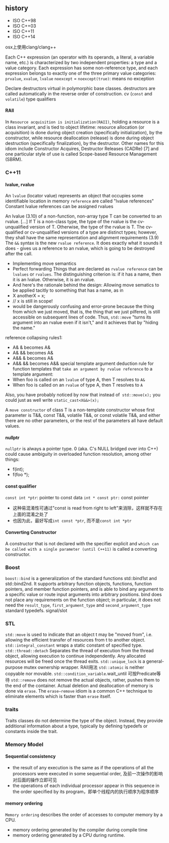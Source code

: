## history
- ISO C++98
- ISO C++03
- ISO C++11
- ISO C++14

osx上使用clang/clang++

Each C++ expression (an operator with its operands, a literal, a variable name, etc.) is characterized by two independent properties: a type and a value category. Each expression has some non-reference type, and each expression belongs to exactly one of the three primary value categories: `prvalue`, `xvalue`, `lvalue`
`noexcept` = `noexcept(true)`: means no exception

Declare destructors virtual in polymorphic base classes.
destructors are called automatically in the reverse order of construction.
cv (`const` and `volatile`) type qualifiers

#### RAII
In `Resource acquisition is initialization(RAII)`, holding a resource is a class invariant, and is tied to object lifetime: resource allocation (or acquisition) is done during object creation (specifically initialization), by the constructor, while resource deallocation (release) is done during object destruction (specifically finalization), by the destructor.
Other names for this idiom include Constructor Acquires, Destructor Releases (CADRe) [7] and one particular style of use is called Scope-based Resource Management (SBRM).

### C++11
#### lvalue, rvalue
An `lvalue` (locator value) represents an object that occupies some identifiable location in memory
`reference` are called "lvalue references"
Constant lvalue references can be assigned rvalues

An lvalue (3.10) of a non-function, non-array type T can be converted to an rvalue. [...] If T is a non-class type, the type of the rvalue is the cv-unqualified version of T. Otherwise, the type of the rvalue is T.
The cv-qualified or cv-unqualified versions of a type are distinct types; however, they shall have the same representation and alignment requirements (3.9)
The `&&` syntax is the new `rvalue reference`. It does exactly what it sounds it does - gives us a reference to an rvalue, which is going to be destroyed after the call.
- Implementing move semantics
- Perfect forwarding
Things that are declared as `rvalue reference` can be `lvalues` or `rvalues`. The distinguishing criterion is: if it has a name, then it is an lvalue. Otherwise, it is an rvalue.
- And here's the rationale behind the design: Allowing move sematics to be applied tacitly to something that has a name, as in
-   X anotherX = x;
-   // x is still in scope!
- would be dangerously confusing and error-prone because the thing from which we just moved, that is, the thing that we just pilfered, is still accessible on subsequent lines of code.
Thus, `std::move` "turns its argument into an rvalue even if it isn't," and it achieves that by "hiding the name."

reference collapsing rules1:
- A& & becomes A&
- A& && becomes A&
- A&& & becomes A&
- A&& && becomes A&&
special template argument deduction rule for function templates that `take an argument by rvalue reference` to a template argument:
- When foo is called on an `lvalue` of type A, then T resolves to `A&`
- When foo is called on an `rvalue` of type A, then T resolves to `A`

Also, you have probably noticed by now that instead of` std::move(x);` you could just as well write `static_cast<X&&>(x);`

A `move constructor` of class T is a non-template constructor whose first parameter is T&&, const T&&, volatile T&&, or const volatile T&&, and either there are no other parameters, or the rest of the parameters all have default values.

#### nullptr
`nullptr` is always a pointer type.  0 (aka. C's NULL bridged over into C++) could cause ambiguity in overloaded function resolution, among other things:
- f(int);
- f(foo *);

#### const qualifier
`const int *ptr`: pointer to const data
`int * const ptr:` const pointer
- 这种易混淆性可通过"const is read from right to left"来消除，这样就不存在上面的混淆之处了
- 也因为此，最好写成`int const *ptr`, 而不是`const int *ptr`

#### Converting Constructor
A constructor that is not declared with the specifier explicit and `which can be called with a single parameter (until C++11)` is called a converting constructor.

### Boost
`boost::bind` is a generalization of the standard functions std::bind1st and std::bind2nd. It supports arbitrary function objects, functions, function pointers, and member function pointers, and is able to bind any argument to a specific value or route input arguments into arbitrary positions. bind does not place any requirements on the function object; in particular, it does not need the `result_type`, `first_argument_type` and `second_argument_type` standard typedefs.
signal/slot

### STL
`std::move` is used to indicate that an object t may be "moved from", i.e. allowing the efficient transfer of resources from t to another object.
`std::integral_constant` wraps a static constant of specified type.
`std::thread::detach` Separates the thread of execution from the thread object, allowing execution to continue independently. Any allocated resources will be freed once the thread exits.
`std::unique_lock` is a general-purpose mutex ownership wrapper. RAII用法
`std::atomic` is neither copyable nor movable.
`std::condition_variable`.wait_until 可按Predicate等待
`std::remove` does not remove the actual objects, rather, pushes them to the end of the container. Actual deletion and deallocation of memory is done via `erase`.
The `erase–remove` idiom is a common C++ technique to eliminate elements which is faster than `erase` itself.
### traits
Traits classes do not determine the type of the object. Instead, they provide additional information about a type, typically by defining typedefs or constants inside the trait.

### Memory Model
#### Sequential consistency
-  the result of any execution is the same as if the operations of all the processors were executed in some sequential order, 及前一次操作的影响对后面的操作立即可见
- the operations of each individual processor appear in this sequence in the order specified by its program，即单个线程内的执行顺序为程序顺序
#### memory ordering
`Memory ordering` describes the order of accesses to computer memory by a CPU.
- memory ordering generated by the compiler during compile time
- memory ordering generated by a CPU during runtime.
